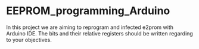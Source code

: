 # EEPROM_programming_Arduino
In this project we are aiming to reprogram and infected e2prom with Arduino IDE. The bits and their relative registers should be written regarding to your objectives. 
